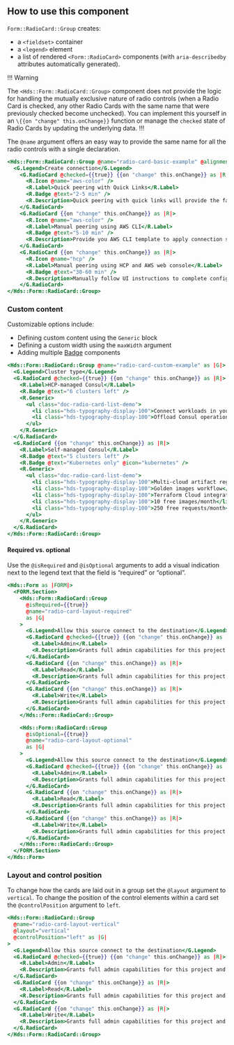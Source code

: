 ## How to use this component

`Form::RadioCard::Group` creates:

- a `<fieldset>` container
- a `<legend>` element
- a list of rendered `<Form::RadioCard>` components (with `aria-describedby` attributes automatically generated).

!!! Warning

The `<Hds::Form::RadioCard::Group>` component does not provide the logic for handling the mutually exclusive nature of radio controls (when a Radio Card is checked, any other Radio Cards with the same name that were previously checked become unchecked). You can implement this yourself in an `\{{on "change" this.onChange}}` function or manage the `checked` state of Radio Cards by updating the underlying data.
!!!

The `@name` argument offers an easy way to provide the same name for all the radio controls with a single declaration.

```handlebars
<Hds::Form::RadioCard::Group @name="radio-card-basic-example" @alignment="center" as |G|>
  <G.Legend>Create connection</G.Legend>
    <G.RadioCard @checked={{true}} {{on "change" this.onChange}} as |R|>
      <R.Icon @name="aws-color" />
      <R.Label>Quick peering with Quick Links</R.Label>
      <R.Badge @text="2-5 min" />
      <R.Description>Quick peering with quick links will provide the fastest way to connect to your providers’ network.</R.Description>
    </G.RadioCard>
    <G.RadioCard {{on "change" this.onChange}} as |R|>
      <R.Icon @name="aws-color" />
      <R.Label>Manual peering using AWS CLI</R.Label>
      <R.Badge @text="5-10 min" />
      <R.Description>Provide you AWS CLI template to apply connection settings.</R.Description>
    </G.RadioCard>
    <G.RadioCard {{on "change" this.onChange}} as |R|>
      <R.Icon @name="hcp" />
      <R.Label>Manual peering using HCP and AWS web console</R.Label>
      <R.Badge @text="30-60 min" />
      <R.Description>Manually follow UI instructions to complete configuring a connection at provider side.</R.Description>
    </G.RadioCard>
</Hds::Form::RadioCard::Group>
```

### Custom content

Customizable options include:

- Defining custom content using the `Generic` block
- Defining a custom width using the `maxWidth` argument
- Adding multiple [Badge](/components/badge) components

```handlebars
<Hds::Form::RadioCard::Group @name="radio-card-custom-example" as |G|>
  <G.Legend>Cluster type</G.Legend>
  <G.RadioCard @checked={{true}} {{on "change" this.onChange}} as |R|>
    <R.Label>HCP-managed Consul</R.Label>
    <R.Badge @text="6 clusters left" />
    <R.Generic>
      <ul class="doc-radio-card-list-demo">
        <li class="hds-typography-display-100">Connect workloads in your cloud provider network with HCP</li>
        <li class="hds-typography-display-100">Offload Consul operations to Hashicorp Experts</li>
      </ul>
    </R.Generic>
  </G.RadioCard>
  <G.RadioCard {{on "change" this.onChange}} as |R|>
    <R.Label>Self-managed Consul</R.Label>
    <R.Badge @text="5 clusters left" />
    <R.Badge @text="Kubernetes only" @icon="kubernetes" />
    <R.Generic>
      <ul class="doc-radio-card-list-demo">
        <li class="hds-typography-display-100">Multi-cloud artifact registry</li>
        <li class="hds-typography-display-100">Golden images workflow</li>
        <li class="hds-typography-display-100">Terraform Cloud integration</li>
        <li class="hds-typography-display-100">10 free images/month</li>
        <li class="hds-typography-display-100">250 free requests/month</li>
      </ul>
    </R.Generic>
  </G.RadioCard>
</Hds::Form::RadioCard::Group>
```

#### Required vs. optional

Use the `@isRequired` and `@isOptional` arguments to add a visual indication next to the legend text that the field is “required” or “optional”.

```handlebars
<Hds::Form as |FORM|>
  <FORM.Section>
    <Hds::Form::RadioCard::Group
      @isRequired={{true}}
      @name="radio-card-layout-required"
      as |G|
    >
      <G.Legend>Allow this source connect to the destination</G.Legend>
      <G.RadioCard @checked={{true}} {{on "change" this.onChange}} as |R|>
        <R.Label>Admin</R.Label>
        <R.Description>Grants full admin capabilities for this project.</R.Description>
      </G.RadioCard>
      <G.RadioCard {{on "change" this.onChange}} as |R|>
        <R.Label>Read</R.Label>
        <R.Description>Grants full admin capabilities for this project.</R.Description>
      </G.RadioCard>
      <G.RadioCard {{on "change" this.onChange}} as |R|>
        <R.Label>Write</R.Label>
        <R.Description>Grants full admin capabilities for this project.</R.Description>
      </G.RadioCard>
    </Hds::Form::RadioCard::Group>

    <Hds::Form::RadioCard::Group
      @isOptional={{true}}
      @name="radio-card-layout-optional"
      as |G|
    >
      <G.Legend>Allow this source connect to the destination</G.Legend>
      <G.RadioCard @checked={{true}} {{on "change" this.onChange}} as |R|>
        <R.Label>Admin</R.Label>
        <R.Description>Grants full admin capabilities for this project.</R.Description>
      </G.RadioCard>
      <G.RadioCard {{on "change" this.onChange}} as |R|>
        <R.Label>Read</R.Label>
        <R.Description>Grants full admin capabilities for this project.</R.Description>
      </G.RadioCard>
      <G.RadioCard {{on "change" this.onChange}} as |R|>
        <R.Label>Write</R.Label>
        <R.Description>Grants full admin capabilities for this project.</R.Description>
      </G.RadioCard>
    </Hds::Form::RadioCard::Group>
  </FORM.Section>
</Hds::Form>
```

### Layout and control position

To change how the cards are laid out in a group set the `@layout` argument to `vertical`. To change the position of the control elements within a card set the `@controlPosition` argument to `left`.

```handlebars
<Hds::Form::RadioCard::Group
  @name="radio-card-layout-vertical"
  @layout="vertical"
  @controlPosition="left" as |G|
>
  <G.Legend>Allow this source connect to the destination</G.Legend>
  <G.RadioCard @checked={{true}} {{on "change" this.onChange}} as |R|>
    <R.Label>Admin</R.Label>
    <R.Description>Grants full admin capabilities for this project and all workspaces within. Team members can edit and delete this project, manage the team access level, and create and move workspaces.</R.Description>
  </G.RadioCard>
  <G.RadioCard {{on "change" this.onChange}} as |R|>
    <R.Label>Read</R.Label>
    <R.Description>Grants full admin capabilities for this project and all workspaces within. Team members can manage the team access level, and create and move workspaces.</R.Description>
  </G.RadioCard>
  <G.RadioCard {{on "change" this.onChange}} as |R|>
    <R.Label>Write</R.Label>
    <R.Description>Grants full admin capabilities for this project and all workspaces within. Team members can edit this project, manage the team access level, and create and move workspaces.</R.Description>
  </G.RadioCard>
</Hds::Form::RadioCard::Group>
```

